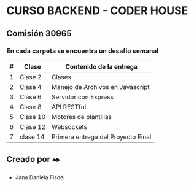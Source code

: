 # CURSO BACKEND - CODER HOUSE

## Comisión 30965

### En cada carpeta se encuentra un desafio semanal


| # | Clase |Contenido de la entrega|
| ------| ----------- | ------------- |
| 1 | Clase 2  | Clases |
| 2 | Clase 4  | Manejo de Archivos en Javascript |
| 3 | Clase 6  | Servidor con Express |
| 4 | Clase 8  | API RESTful |
| 5 | Clase 10 | Motores de plantillas |
| 6 | Clase 12 | Websockets | 
| 7 | clase 14 | Primera entrega del Proyecto Final | 


## Creado por ✒️
- Jana Daniela Fisdel